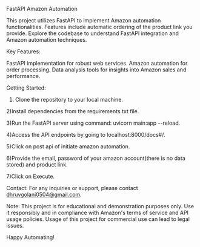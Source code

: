 FastAPI Amazon Automation

This project utilizes FastAPI to implement Amazon automation functionalities. Features include automatic ordering of the product link you provide. Explore the codebase to understand FastAPI integration and Amazon automation techniques.

Key Features:

FastAPI implementation for robust web services.
Amazon automation for order processing.
Data analysis tools for insights into Amazon sales and performance.

Getting Started:

1) Clone the repository to your local machine.

2)Install dependencies from the requirements.txt file.

3)Run the FastAPI server using command: uvicorn main:app --reload.

4)Access the API endpoints by going to localhost:8000/docs#/.

5)Click on post api of initiate amazon automation.

6)Provide the email, password of your amazon account(there is no data stored) and product link.

7)Click on Execute.

Contact:
For any inquiries or support, please contact dhruvgolani0504@gmail.com.

Note:
This project is for educational and demonstration purposes only. Use it responsibly and in compliance with Amazon's terms of service and API usage policies. Usage of this project for commercial use can lead to legal issues.

Happy Automating!
